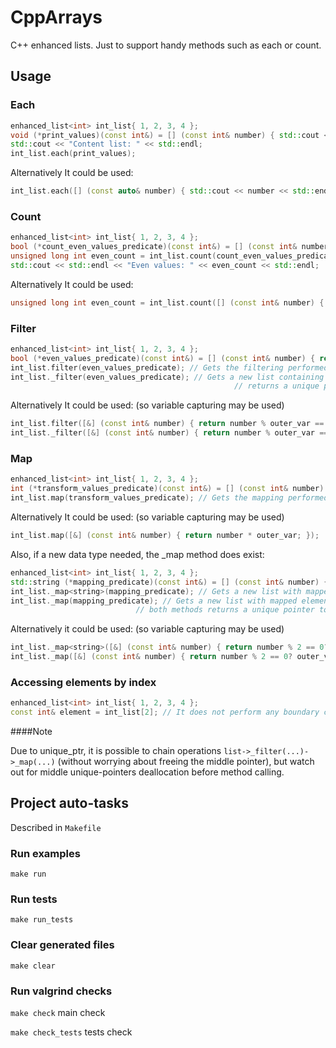 # CppArrays

C++ enhanced lists. Just to support handy methods such as each or count.

## Usage


### Each 

```c++
enhanced_list<int> int_list{ 1, 2, 3, 4 };
void (*print_values)(const int&) = [] (const int& number) { std::cout << number << std::endl; };
std::cout << "Content list: " << std::endl;
int_list.each(print_values);
```
Alternatively It could be used:
```c++
int_list.each([] (const auto& number) { std::cout << number << std::endl; });
```

### Count

```c++
enhanced_list<int> int_list{ 1, 2, 3, 4 };
bool (*count_even_values_predicate)(const int&) = [] (const int& number) { return number % 2 == 0; };
unsigned long int even_count = int_list.count(count_even_values_predicate);
std::cout << std::endl << "Even values: " << even_count << std::endl;
```
Alternatively It could be used:
```c++
unsigned long int even_count = int_list.count([] (const int& number) { return number % 2 == 0; } );
```

### Filter

```c++
enhanced_list<int> int_list{ 1, 2, 3, 4 };
bool (*even_values_predicate)(const int&) = [] (const int& number) { return number % 2 == 0; };
int_list.filter(even_values_predicate); // Gets the filtering performed on the same list, returns a pointer to itself
int_list._filter(even_values_predicate); // Gets a new list containing only the elements satisfying the predicate 
                                                  // returns a unique pointer to the new list
```
Alternatively It could be used: (so variable capturing may be used)
```c++
int_list.filter([&] (const int& number) { return number % outer_var == 0; }); //or
int_list._filter([&] (const int& number) { return number % outer_var == 0; });
```

### Map

```c++
enhanced_list<int> int_list{ 1, 2, 3, 4 };
int (*transform_values_predicate)(const int&) = [] (const int& number) { return number * 2; };
int_list.map(transform_values_predicate); // Gets the mapping performed on the same list, returns a pointer to itself
```
Alternatively It could be used: (so variable capturing may be used)
```c++
int_list.map([&] (const int& number) { return number * outer_var; });
```

Also, if a new data type needed, the _map method does exist:

```c++
enhanced_list<int> int_list{ 1, 2, 3, 4 };
std::string (*mapping_predicate)(const int&) = [] (const int& number) { return number % 2 == 0? "even" : "odd"; };
int_list._map<string>(mapping_predicate); // Gets a new list with mapped elements specifying a data type
int_list._map(mapping_predicate); // Gets a new list with mapped elements without specifying a data type 
                            // both methods returns a unique pointer to the new list
```
Alternatively it could be used: (so variable capturing may be used)
```c++
int_list._map<string>([&] (const int& number) { return number % 2 == 0? outer_var1 : outer_var_2; }); //or
int_list._map([&] (const int& number) { return number % 2 == 0? outer_var1 : outer_var_2; });
```

### Accessing elements by index

```c++
enhanced_list<int> int_list{ 1, 2, 3, 4 };
const int& element = int_list[2]; // It does not perform any boundary checks
```



####Note

Due to unique_ptr, it is possible to chain operations `list->_filter(...)->_map(...)` (without worrying about
freeing the middle pointer), but watch out for middle unique-pointers deallocation before method calling.


## Project auto-tasks

Described in `Makefile`

### Run examples

`make run`

### Run tests

`make run_tests`

### Clear generated files 

`make clear`

### Run valgrind checks

`make check` main check

`make check_tests` tests check